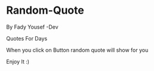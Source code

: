 # Random-Quote
By Fady Yousef -Dev

Quotes For Days 

When you click on Button  random quote  will show for you

Enjoy It :)
